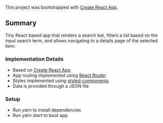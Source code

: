 This project was bootstrapped with [Create React App](https://github.com/facebook/create-react-app).

## Summary

Tiny React based app that renders a search bar, filters a list based on the input search term, and allows navigating to a details page of the selected item.

### Implementation Details

- Based on [Create React App](https://github.com/facebook/create-react-app).
- App routing implemented using [React Router](https://github.com/ReactTraining/react-router)
- Styles implemented using [styled-components](https://styled-components.com/).
- Data is provided through a JSON file

### Setup

- Run _yarn_ to install dependencies
- Run _yarn start_ to boot app.
